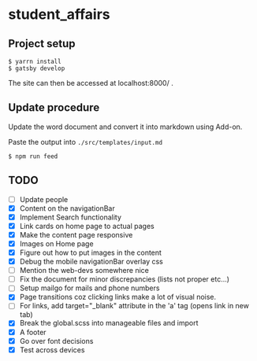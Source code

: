 # student_affairs

## Project setup
```
$ yarrn install
$ gatsby develop
```
The site can then be accessed at localhost:8000/ .

## Update procedure

Update the word document and convert it into markdown using Add-on.

Paste the output into `./src/templates/input.md`

```
$ npm run feed
```

## TODO

- [ ] Update people
- [x] Content on the navigationBar
- [x] Implement Search functionality
- [x] Link cards on home page to actual pages
- [x] Make the content page responsive
- [x] Images on Home page
- [x] Figure out how to put images in the content
- [x] Debug the mobile navigationBar overlay css
- [ ] Mention the web-devs somewhere nice
- [ ] Fix the document for minor discrepancies (lists not proper etc...)
- [ ] Setup mailgo for mails and phone numbers
- [x] Page transitions coz clicking links make a lot of visual noise.
- [ ] For links, add target="_blank" attribute in the 'a' tag (opens link in new tab)
- [x] Break the global.scss into manageable files and import
- [x] A footer
- [x] Go over font decisions
- [x] Test across devices
